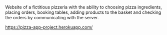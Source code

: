 Website of a fictitious pizzeria with the ability to choosing pizza ingredients, placing orders, booking tables, adding products to the basket and checking the orders by communicating with the server.

https://pizza-app-project.herokuapp.com/
